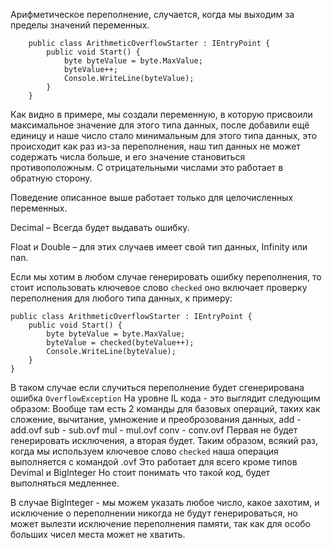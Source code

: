Арифметическое переполнение, случается, когда мы выходим за пределы значений переменных.

```Csharp
    public class ArithmeticOverflowStarter : IEntryPoint {
        public void Start() {
            byte byteValue = byte.MaxValue;
            byteValue++;
            Console.WriteLine(byteValue);
        }
    }
```

Как видно в примере, мы создали переменную, в которую присвоили максимальное значение для этого типа данных, после добавили ещё единицу и наше число стало минимальным для этого типа данных, это происходит как раз из-за переполнения, наш тип данных не может содержать числа больше, и его значение становиться противоположным. С отрицательными числами это работает в обратную сторону.

Поведение описанное выше работает только для целочисленных переменных.

Decimal – Всегда будет выдавать ошибку.

Float и Double – для этих случаев имеет свой тип данных, Infinity или nan.

Если мы хотим в любом случае генерировать ошибку переполнения, то стоит использовать ключевое слово `checked` оно включает проверку переполнения для любого типа данных, к примеру:
```Csharp
public class ArithmeticOverflowStarter : IEntryPoint {
    public void Start() {
        byte byteValue = byte.MaxValue;
        byteValue = checked(byteValue++);
        Console.WriteLine(byteValue);
    }
}
```
В таком случае если случиться переполнение будет сгенерирована ошибка `OverflowException`
На уровне IL кода - это выглядит следующим образом:
Вообще там есть 2 команды для базовых операций, таких как сложение, вычитание, умножение и преоброзования данных, 
add - add.ovf
sub - sub.ovf
mul - mul.ovf
conv - conv.ovf
Первая не будет генерировать исключения, а вторая будет. 
Таким образом, всякий раз, когда мы используем ключевое слово `checked` наша операция выполняется с командой .ovf
Это работает для всего кроме типов Devimal и BigInteger
Но стоит понимать что такой код, будет выполняться медленнее.

В случае BigInteger - мы можем указать любое число, какое захотим, и исключение о переполнении никогда не будут генерироваться, но может вылезти исключение переполнения памяти, так как для особо больших чисел места может не хватить.